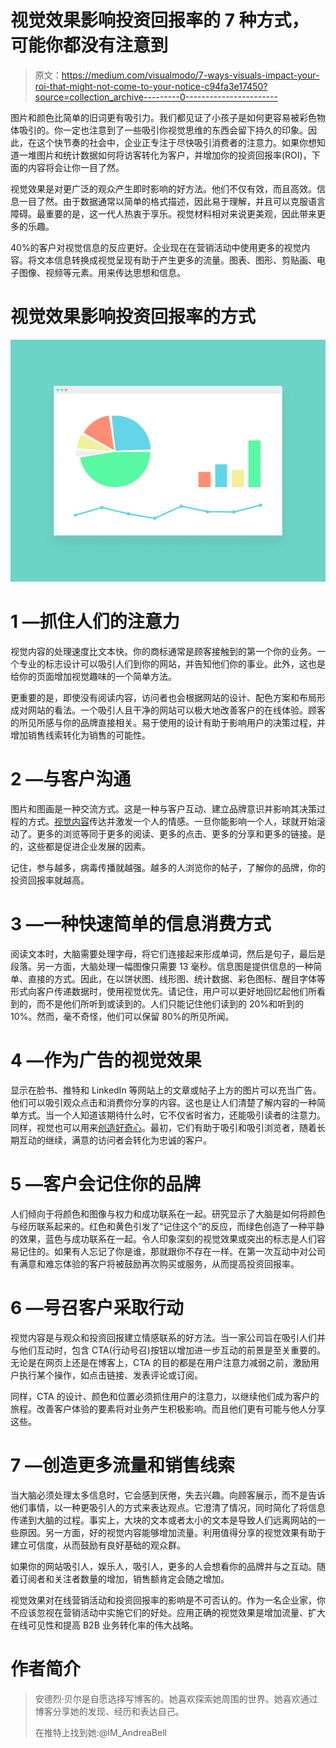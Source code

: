 # 视觉效果影响投资回报率的 7 种方式，可能你都没有注意到

> 原文：<https://medium.com/visualmodo/7-ways-visuals-impact-your-roi-that-might-not-come-to-your-notice-c94fa3e17450?source=collection_archive---------0----------------------->

图片和颜色比简单的旧词更有吸引力。我们都见证了小孩子是如何更容易被彩色物体吸引的。你一定也注意到了一些吸引你视觉思维的东西会留下持久的印象。因此，在这个快节奏的社会中，企业正专注于尽快吸引消费者的注意力。如果你想知道一堆图片和统计数据如何将访客转化为客户，并增加你的投资回报率(ROI)，下面的内容将会让你一目了然。

视觉效果是对更广泛的观众产生即时影响的好方法。他们不仅有效，而且高效。信息一目了然。由于数据通常以简单的格式描述，因此易于理解，并且可以克服语言障碍。最重要的是，这一代人热衷于享乐。视觉材料相对来说更美观，因此带来更多的乐趣。

40%的客户对视觉信息的反应更好。企业现在在营销活动中使用更多的视觉内容。将文本信息转换成视觉呈现有助于产生更多的流量。图表、图形、剪贴画、电子图像、视频等元素。用来传达思想和信息。

# 视觉效果影响投资回报率的方式

![](img/2c1f7192a719b70f79442dac2cef2d32.png)

# 1 —抓住人们的注意力

视觉内容的处理速度比文本快。你的商标通常是顾客接触到的第一个你的业务。一个专业的标志设计可以吸引人们到你的网站，并告知他们你的事业。此外，这也是给你的页面增加视觉趣味的一个简单方法。

更重要的是，即使没有阅读内容，访问者也会根据网站的设计、配色方案和布局形成对网站的看法。一个吸引人且干净的网站可以极大地改善客户的在线体验。顾客的所见所感与你的品牌直接相关。易于使用的设计有助于影响用户的决策过程，并增加销售线索转化为销售的可能性。

# 2 —与客户沟通

图片和图画是一种交流方式。这是一种与客户互动、建立品牌意识并影响其决策过程的方式。[视觉内容](https://visualmodo.com/wordpress-themes/)传达并激发一个人的情感。一旦你能影响一个人，球就开始滚动了。更多的浏览等同于更多的阅读、更多的点击、更多的分享和更多的链接。是的，这些都是促进企业发展的因素。

记住，参与越多，病毒传播就越强。越多的人浏览你的帖子，了解你的品牌，你的投资回报率就越高。

# 3 —一种快速简单的信息消费方式

阅读文本时，大脑需要处理字母，将它们连接起来形成单词，然后是句子，最后是段落。另一方面，大脑处理一幅图像只需要 13 毫秒。信息图是提供信息的一种简单、直接的方式。因此，在以饼状图、线形图、统计数据、彩色图标、醒目字体等形式向客户传递数据时，使用视觉优先。请记住，用户可以更好地回忆起他们所看到的，而不是他们所听到或读到的。人们只能记住他们读到的 20%和听到的 10%。然而，毫不奇怪，他们可以保留 80%的所见所闻。

# 4 —作为广告的视觉效果

显示在脸书、推特和 LinkedIn 等网站上的文章或帖子上方的图片可以充当广告。他们可以吸引观众点击和消费你分享的内容。这也是让人们清楚了解内容的一种简单方式。当一个人知道该期待什么时，它不仅省时省力，还能吸引读者的注意力。同样，视觉也可以用来[创造好奇心](https://awards.visualmodo.com/)。最初，它们有助于吸引和吸引浏览者，随着长期互动的继续，满意的访问者会转化为忠诚的客户。

# 5 —客户会记住你的品牌

人们倾向于将颜色和图像与权力和成功联系在一起。研究显示了大脑是如何将颜色与经历联系起来的。红色和黄色引发了“记住这个”的反应，而绿色创造了一种平静的效果，蓝色与成功联系在一起。令人印象深刻的视觉效果或突出的标志是人们容易记住的。如果有人忘记了你是谁，那就跟你不存在一样。在第一次互动中对公司有满意和难忘体验的客户将被鼓励再次购买或服务，从而提高投资回报率。

# 6 —号召客户采取行动

视觉内容是与观众和投资回报建立情感联系的好方法。当一家公司旨在吸引人们并与他们互动时，包含 CTA(行动号召)按钮以增加进一步互动的前景是至关重要的。无论是在网页上还是在博客上，CTA 的目的都是在用户注意力减弱之前，激励用户执行某个操作，如点击链接、发表评论或订阅。

同样，CTA 的设计、颜色和位置必须抓住用户的注意力，以继续他们成为客户的旅程。改善客户体验的要素将对业务产生积极影响。而且他们更有可能与他人分享这些。

# 7 —创造更多流量和销售线索

当大脑必须处理太多信息时，它会感到厌倦，失去兴趣。向顾客展示，而不是告诉他们事情，以一种更吸引人的方式来表达观点。它澄清了情况，同时简化了将信息传递到大脑的过程。事实上，大块的文本或者太小的文本是导致人们远离网站的一些原因。另一方面，好的视觉内容能够增加流量。利用值得分享的视觉效果有助于建立可信度，从而鼓励有良好基础的观众群。

如果你的网站吸引人，娱乐人，吸引人，更多的人会想看你的品牌并与之互动。随着订阅者和关注者数量的增加，销售额肯定会随之增加。

视觉效果对在线营销活动和投资回报率的影响是不可否认的。作为一名企业家，你不应该忽视在营销活动中实施它们的好处。应用正确的视觉效果是增加流量、扩大在线可见性和提高 B2B 业务转化率的伟大战略。

# 作者简介

> 安德烈·贝尔是自愿选择写博客的。她喜欢探索她周围的世界。她喜欢通过博客分享她的发现、经历和表达自己。
> 
> 在推特上找到她:@IM_AndreaBell